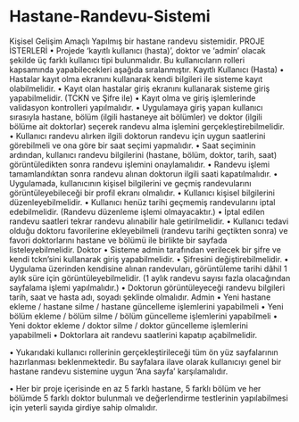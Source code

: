 # Hastane-Randevu-Sistemi
Kişisel Gelişim Amaçlı Yapılmış bir hastane randevu sistemidir.
                                                    PROJE İSTERLERİ
• Projede ‘kayıtlı kullanıcı (hasta)’, doktor ve ‘admin’ olacak şekilde üç farklı kullanıcı tipi bulunmalıdır. Bu kullanıcıların rolleri kapsamında yapabilecekleri aşağıda sıralanmıştır.
Kayıtlı Kullanıcı (Hasta)
•	Hastalar kayıt olma ekranını kullanarak kendi bilgileri ile sisteme kayıt olabilmelidir.
•	Kayıt olan hastalar giriş ekranını kullanarak sisteme giriş yapabilmelidir. (TCKN ve Şifre ile)
•	Kayıt olma ve giriş işlemlerinde validasyon kontrolleri yapılmalıdır. 
•	Uygulamaya giriş yapan kullanıcı sırasıyla hastane, bölüm (ilgili hastaneye ait bölümler) ve doktor (ilgili bölüme ait doktorlar) seçerek randevu alma işlemini gerçekleştirebilmelidir.
•	Kullanıcı randevu alırken ilgili doktorun randevu için uygun saatlerini görebilmeli ve ona göre bir saat seçimi yapmalıdır. 
•	Saat seçiminin ardından, kullanıcı randevu bilgilerini (hastane, bölüm, doktor, tarih, saat) görüntüledikten sonra randevu işlemini onaylamalıdır. 
•	Randevu işlemi tamamlandıktan sonra randevu alınan doktorun ilgili saati kapatılmalıdır. 
•	Uygulamada, kullanıcının kişisel bilgilerini ve geçmiş randevularını görüntüleyebileceği bir profil ekranı olmalıdır. 
•	Kullanıcı kişisel bilgilerini düzenleyebilmelidir.
•	Kullanıcı henüz tarihi geçmemiş randevularını iptal edebilmelidir. (Randevu düzenleme işlemi olmayacaktır.) 
•	İptal edilen randevu saatleri tekrar randevu alınabilir hale getirilmelidir. 
•	Kullanıcı tedavi olduğu doktoru favorilerine ekleyebilmeli (randevu tarihi geçtikten sonra) ve favori doktorlarını hastane ve bölümü ile birlikte bir sayfada listeleyebilmelidir. 
Doktor
•	Sisteme admin tarafından verilecek bir şifre ve kendi tckn’sini kullanarak giriş yapabilmelidir. 
•	Şifresini değiştirebilmelidir. 
•	Uygulama üzerinden kendisine alınan randevuları, görüntüleme tarihi dâhil 1 aylık süre için görüntüleyebilmelidir. (1 aylık randevu sayısı fazla olacağından sayfalama işlemi yapılmalıdır.)
•	Doktorun görüntüleyeceği randevu bilgileri tarih, saat ve hasta adı, soyadı şeklinde olmalıdır. 
Admin
•	Yeni hastane ekleme / hastane silme / hastane güncelleme işlemlerini yapabilmeli
•	Yeni bölüm ekleme / bölüm silme / bölüm güncelleme işlemlerini yapabilmeli
•	Yeni doktor ekleme / doktor silme / doktor güncelleme işlemlerini yapabilmeli
•	Doktorlara ait randevu saatlerini kapatıp açabilmelidir. 


•	Yukarıdaki kullanıcı rollerinin gerçekleştirileceği tüm ön yüz sayfalarının hazırlanması beklenmektedir. Bu sayfalara ilave olarak kullanıcıyı genel bir hastane randevu sistemine uygun ‘Ana sayfa’ karşılamalıdır.

•	Her bir proje içerisinde en az 5 farklı hastane, 5 farklı bölüm ve her bölümde 5 farklı doktor bulunmalı ve değerlendirme testlerinin yapılabilmesi için yeterli sayıda girdiye sahip olmalıdır.

